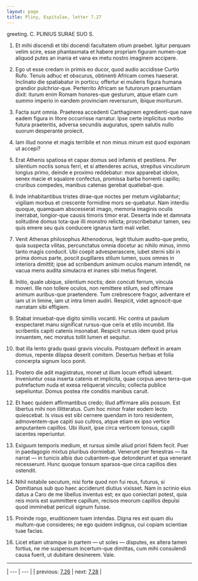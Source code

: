 ```yaml
---
layout: page
title: Pliny, Espitulae, letter 7.27
---
```


greeting. C. PLINIUS SURAE SUO S.



1. Et mihi discendi et tibi docendi facultatem otium praebet. Igitur perquam velim scire, esse phantasmata et habere propriam figuram numen-que aliquod putes an inania et vana ex metu nostro imaginem accipere.



2. Ego ut esse credam in primis eo ducor, quod audio accidisse Curtio Rufo. Tenuis adhuc et obscurus, obtinenti Africam comes haeserat. Inclinato die spatiabatur in porticu; offertur ei mulieris figura humana grandior pulchrior-que. Perterrito Africam se futurorum praenuntiam dixit: iturum enim Romam honores-que gesturum, atque etiam cum summo imperio in eandem provinciam reversurum, ibique moriturum.



3. Facta sunt omnia. Praeterea accedenti Carthaginem egredienti-que nave eadem figura in litore occurrisse narratur. Ipse certe implicitus morbo futura praeteritis, adversa secundis auguratus, spem salutis nullo suorum desperante proiecit.



4. Iam illud nonne et magis terribile et non minus mirum est quod exponam ut accepi?



5. Erat Athenis spatiosa et capax domus sed infamis et pestilens. Per silentium noctis sonus ferri, et si attenderes acrius, strepitus vinculorum longius primo, deinde e proximo reddebatur: mox apparebat idolon, senex macie et squalore confectus, promissa barba horrenti capillo; cruribus compedes, manibus catenas gerebat quatiebat-que.



6. Inde inhabitantibus tristes dirae-que noctes per metum vigilabantur; vigiliam morbus et crescente formidine mors se-quebatur. Nam interdiu quoque, quamquam abscesserat imago, memoria imaginis oculis inerrabat, longior-que causis timoris timor erat. Deserta inde et damnata solitudine domus tota-que illi monstro relicta; proscribebatur tamen, seu quis emere seu quis conducere ignarus tanti mali vellet.



7. Venit Athenas philosophus Athenodorus, legit titulum audito-que pretio, quia suspecta vilitas, percunctatus omnia docetur ac nihilo minus, immo tanto magis conducit. Ubi coepit advesperascere, iubet sterni sibi in prima domus parte, poscit pugillares stilum lumen, suos omnes in interiora dimittit; ipse ad scribendum animum oculos manum intendit, ne vacua mens audita simulacra et inanes sibi metus fingeret.



8. Initio, quale ubique, silentium noctis; dein concuti ferrum, vincula moveri. Ille non tollere oculos, non remittere stilum, sed offirmare animum auribus-que praetendere. Tum crebrescere fragor, adventare et iam ut in limine, iam ut intra limen audiri. Respicit, videt agnoscit-que narratam sibi effigiem.



9. Stabat innuebat-que digito similis vocanti. Hic contra ut paulum exspectaret manu significat rursus-que ceris et stilo incumbit. Illa scribentis capiti catenis insonabat. Respicit rursus idem quod prius innuentem, nec moratus tollit lumen et sequitur.



10. Ibat illa lento gradu quasi gravis vinculis. Postquam deflexit in aream domus, repente dilapsa deserit comitem. Desertus herbas et folia concerpta signum loco ponit.



11. Postero die adit magistratus, monet ut illum locum effodi iubeant. Inveniuntur ossa inserta catenis et implicita, quae corpus aevo terra-que putrefactum nuda et exesa reliquerat vinculis; collecta publice sepeliuntur. Domus postea rite conditis manibus caruit.



12. Et haec quidem affirmantibus credo; illud affirmare aliis possum. Est libertus mihi non illitteratus. Cum hoc minor frater eodem lecto quiescebat. Is visus est sibi cernere quendam in toro residentem, admoventem-que capiti suo cultros, atque etiam ex ipso vertice amputantem capillos. Ubi illuxit, ipse circa verticem tonsus, capilli iacentes reperiuntur.



13. Exiguum temporis medium, et rursus simile aliud priori fidem fecit. Puer in paedagogio mixtus pluribus dormiebat. Venerunt per fenestras — ita narrat — in tunicis albis duo cubantem-que detonderunt et qua venerant recesserunt. Hunc quoque tonsum sparsos-que circa capillos dies ostendit.



14. Nihil notabile secutum, nisi forte quod non fui reus, futurus, si Domitianus sub quo haec acciderunt diutius vixisset. Nam in scrinio eius datus a Caro de me libellus inventus est; ex quo coniectari potest, quia reis moris est summittere capillum, recisos meorum capillos depulsi quod imminebat periculi signum fuisse.



15. Proinde rogo, eruditionem tuam intendas. Digna res est quam diu multum-que consideres; ne ego quidem indignus, cui copiam scientiae tuae facias.



16. Licet etiam utramque in partem — ut soles — disputes, ex altera tamen fortius, ne me suspensum incertum-que dimittas, cum mihi consulendi causa fuerit, ut dubitare desinerem. Vale.



---

| --- | --- |
| previous: [7.26](../7.26/) | next: [7.28](../7.28/) |